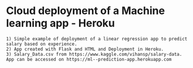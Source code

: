 # Cloud deployment of a Machine learning app - Heroku

```  
1) Simple example of deployment of a linear regression app to predict salary based on experience. 
2) App created with Flask and HTML and Deployment in Heroku.
3) Salary_Data.csv from https://www.kaggle.com/vihansp/salary-data. App can be accessed on https://ml--prediction-app.herokuapp.com
```